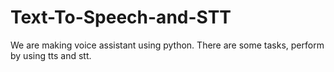 # Text-To-Speech-and-STT
We are making voice assistant using python.
There are some tasks, perform by using tts and stt. 

